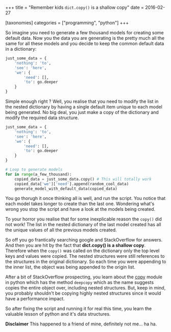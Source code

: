 +++
title = "Remember kids `dict.copy()` is a shallow copy"
date = 2016-02-27

[taxonomies]
categories = ["programming", "python"]
+++

So imagine you need to generate a few thousand models for creating some default
data. Now you the data you are generating is the pretty much all the same for
all these models and you decide to keep the common default data in
a dictionary:

```py
just_some_data = {
    'nothing': 'to',
    'see': 'here',
    'we': {
        'need': [],
        'to': go.deeper
    }
}
```

Simple enough right ? Well, you realise that you need to modify the list in the
nested dictionary by having a single default item unique to each model being
generated. No big deal, you just make a copy of the dictionary and modify the
required data structure.

```py
just_some_data = {
    'nothing': 'to',
    'see': 'here',
    'we': {
        'need': [],
        'to': go.deeper
    }
}

# Loop to generate models
for in range(a_few_thousand):
    copied_data = just_some_data.copy() # This will totally work
    copied_data['we']['need'].append(random_cool_data)
    generate_model_with_default_data(copied_data)
```

You go thorugh it once thinking all is well, and run the script. You notice
that each model takes longer to create than the last one. Wondering what's
wrong you stop the script and have a look at the models being created.

To your horror you realise that for some inexplicable reason the `copy()` did
not work! The list in the nested dictionary of the last model created has all
the unique values of all the previous models created.

So off you go frantically searching google and StackOverflow for answers. And
then you are hit by the fact that **dict.copy() is a shallow copy**. Therefore
when the `copy()` was called on the dictionary only the top level keys and
values were copied. The nested structures were still references to the
structures in the original dictionary. So each time you were appending to the
inner list, the object was being appended to the origin list.

After a bit of StackOverflow prospecting, you learn about the
[copy](https://docs.python.org/3/library/copy.html) module in python which
has the method `deepcopy` which as the name suggests copies the entire object
over, including nested structures. But, keep in mind, you probably shouldn't be
copying highly nested structures since it would have a performance impact.

So after fixing the script and running it for real this time, you learn the
valuable lesson of python and it's data structures.

**Disclaimer** This happened to a friend of mine, definitely not me... ha ha.
